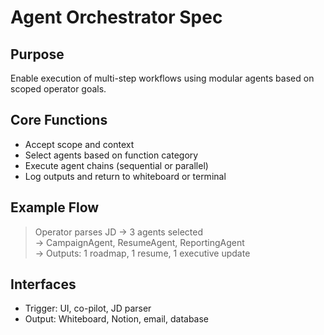 # Agent Orchestrator Spec

## Purpose
Enable execution of multi-step workflows using modular agents based on scoped operator goals.

## Core Functions
- Accept scope and context
- Select agents based on function category
- Execute agent chains (sequential or parallel)
- Log outputs and return to whiteboard or terminal

## Example Flow
> Operator parses JD → 3 agents selected  
> → CampaignAgent, ResumeAgent, ReportingAgent  
> → Outputs: 1 roadmap, 1 resume, 1 executive update

## Interfaces
- Trigger: UI, co-pilot, JD parser
- Output: Whiteboard, Notion, email, database
